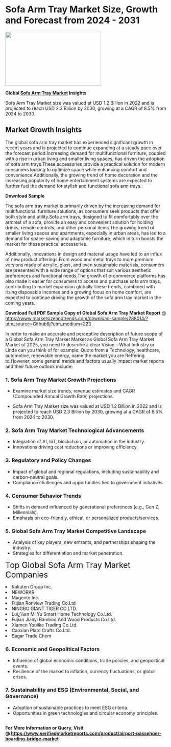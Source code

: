 <H1>Sofa Arm Tray Market Size, Growth and Forecast from 2024 - 2031</H1><img class="aligncenter size-medium wp-image-584254" src="https://thirdeyenews.in/wp-content/uploads/2024/09/Global-Market-Research-300x168.jpeg" alt="" width="300" height="168" /><p><strong>Global&nbsp;<a href="https://www.marketsizeandtrends.com/download-sample/288014/?utm_source=Github8j?utm_medium=223">Sofa Arm Tray Market</a> Insights</strong></p><p>Sofa Arm Tray Market size was valued at USD 1.2 Billion in 2022 and is projected to reach USD 2.3 Billion by 2030, growing at a CAGR of 8.5% from 2024 to 2030.</p><p><h2>Market Growth Insights</h2> <p>The global sofa arm tray market has experienced significant growth in recent years and is projected to continue expanding at a steady pace over the forecast period.Increasing demand for multifunctional furniture, coupled with a rise in urban living and smaller living spaces, has driven the adoption of sofa arm trays.These accessories provide a practical solution for modern consumers looking to optimize space while enhancing comfort and convenience.Additionally, the growing trend of home decoration and the increasing popularity of home entertainment systems are expected to further fuel the demand for stylish and functional sofa arm trays.</p> <p><strong>Download Sample</strong></p> <p>The sofa arm tray market is primarily driven by the increasing demand for multifunctional furniture solutions, as consumers seek products that offer both style and utility.Sofa arm trays, designed to fit comfortably over the armrest of a sofa, provide an easy and convenient solution for holding drinks, remote controls, and other personal items.The growing trend of smaller living spaces and apartments, especially in urban areas, has led to a demand for space-saving and adaptable furniture, which in turn boosts the market for these practical accessories.</p> <p>Additionally, innovations in design and material usage have led to an influx of new product offerings.From wood and metal trays to more premium versions made of acrylic, glass, and even sustainable materials, consumers are presented with a wide range of options that suit various aesthetic preferences and functional needs.The growth of e-commerce platforms has also made it easier for consumers to access and purchase sofa arm trays, contributing to market expansion globally.These trends, combined with rising disposable incomes and a growing focus on home comfort, are expected to continue driving the growth of the sofa arm tray market in the coming years.</p> <p><span class=""><strong>Download Full PDF Sample Copy of Global Sofa Arm Tray Market Report</strong> @ <a href="https://www.marketsizeandtrends.com/download-sample/288014/?utm_source=Github8j?utm_medium=223" target="_blank">https://www.marketsizeandtrends.com/download-sample/288014/?utm_source=Github8j?utm_medium=223</a></span></p><p>In order to make an accurate and perceptive description of future scope of a Global&nbsp;Sofa Arm Tray Market Market as Global&nbsp;Sofa Arm Tray Market Market of 2025, you need to describe a clear Vision &ndash; What Industry or Linda can you think of for example: Quote from a Technology, healthcare, automotive, renewable energy, name the market you are Reffering to.However, some general trends and factors usually impact market reports and their future outlook include:</p><h3>1.&nbsp;<strong>Sofa Arm Tray Market Growth Projections</strong></h3><ul><li>Examine market size trends, revenue estimates and CAGR (Compounded Annual Growth Rate) projections.</li><li><p>Sofa Arm Tray Market size was valued at USD 1.2 Billion in 2022 and is projected to reach USD 2.3 Billion by 2030, growing at a CAGR of 8.5% from 2024 to 2030.</p></li></ul><h3>2.&nbsp;<strong>Sofa Arm Tray Market Technological Advancements</strong></h3><ul><li>Integration of AI, IoT, blockchain, or automation in the industry.</li><li>Innovations driving cost reductions or improving efficiency.</li></ul><h3>3.&nbsp;<strong>Regulatory and Policy Changes</strong></h3><ul><li>Impact of global and regional regulations, including sustainability and carbon-neutral goals.</li><li>Compliance challenges and opportunities tied to government initiatives.</li></ul><h3>4.&nbsp;<strong>Consumer Behavior Trends</strong></h3><ul><li>Shifts in demand influenced by generational preferences (e.g., Gen Z, Millennials).</li><li>Emphasis on eco-friendly, ethical, or personalized products/services.</li></ul><h3>5.&nbsp;<strong>Global Sofa Arm Tray Market Competitive Landscape</strong></h3><ul><li>Analysis of key players, new entrants, and partnerships shaping the industry.</li><li>Strategies for differentiation and market penetration.</li></ul><p data-pm-slice="1 1 []"><span style="color: inherit; font-family: inherit; font-size: 25px;">Top Global Sofa Arm Tray Market Companies</span></p><div class="" data-test-id=""><p><li>Rakuten Group Inc.</li><li> NEWORKR</li><li> Magento Inc.</li><li> Fujian Ronview Trading Co.Ltd</li><li> NINGBO GIANT TIGER CO.LTD.</li><li> Luï¿½an Mi Yu Smart Home Technology Co.Ltd.</li><li> Fujian Jianyi Bamboo And Wood Products Co.Ltd.</li><li> Xiamen Youlike Trading Co.Ltd.</li><li> Caoxian Plato Crafts Co.Ltd.</li><li> Sagar Trade Chem</li></p></div><h3>6.&nbsp;<strong>Economic and Geopolitical Factors</strong></h3><ul><li>Influence of global economic conditions, trade policies, and geopolitical events.</li><li>Resilience of the market to inflation, currency fluctuations, or global crises.</li></ul><h3>7.&nbsp;<strong>Sustainability and ESG (Environmental, Social, and Governance)</strong></h3><ul><li>Adoption of sustainable practices to meet ESG criteria.</li><li>Opportunities in green technologies and circular economy principles.</li></ul><h2><strong style="font-size: 14px;">For More Information or Query, Visit @&nbsp;</strong><a style="background-color: #ffffff; font-size: 14px;" href="https://www.marketsizeandtrends.com/report/sofa-arm-tray-market/" target="_blank">https://www.verifiedmarketreports.com/product/airport-passenger-boarding-bridge-market</a></h2>